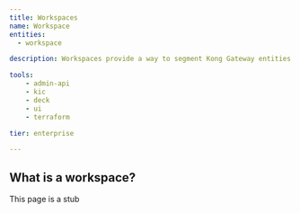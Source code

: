 ```yaml
---
title: Workspaces 
name: Workspace
entities:
  - workspace 

description: Workspaces provide a way to segment Kong Gateway entities. Entities in a workspace are isolated from those in other workspaces.

tools:
    - admin-api
    - kic
    - deck
    - ui
    - terraform

tier: enterprise

---
```


## What is a workspace?

This page is a stub

